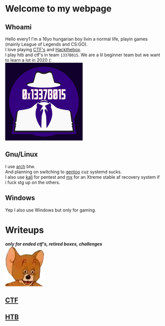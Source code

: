 # Welcome to my webpage


## Whoami

Hello every1 I'm a 16yo hungarian boy livin a normal life, playin games (mainly League of Legends and CS:GO).  
I love playing [CTF's](https://ctftime.org/team/107200) and [Hackthebox](https://www.hackthebox.eu/profile/112519).  
I play htb and ctf's in team `1337B01S`. We are a lil beginner team but we want to learn a lot in 2020 (:  
[![1337B01S](1337B015_250.png)](https://ctftime.org/team/107200)

## Gnu/Linux

I use [arch](https://archlinux.org) btw.  
And planning on switching to [gentoo](https://gentoo.org) cuz systemd sucks.  
I also use [kali](https://kali.org) for pentest and [mx](https://mxlinux.org) for an Xtreme stable af recovery system if i fuck stg up on the others.

## Windows

Yep I also use Windows but only for gaming.

# Writeups
***only for ended ctf's, retired boxes, challenges***  
![jerrywheeze](jerrywheeze.png)
## [CTF](writeups/ctf)
## [HTB](writeups/htb)
